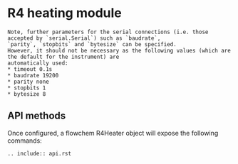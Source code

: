 # R4 heating module

```{note} Serial connection parameters
Note, further parameters for the serial connections (i.e. those accepted by `serial.Serial`) such as `baudrate`,
`parity`, `stopbits` and `bytesize` can be specified.
However, it should not be necessary as the following values (which are the default for the instrument) are
automatically used:
* timeout 0.1s
* baudrate 19200
* parity none
* stopbits 1
* bytesize 8
```
## API methods
Once configured, a flowchem R4Heater object will expose the following commands:

```{eval-rst}
.. include:: api.rst
```